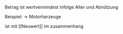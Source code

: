 Betrag ist wertvermindest infolge Alter und Abnützung

Beispiel:
-> Motorharzeuge

ist mit [[Neuwert]] im zusammenhang